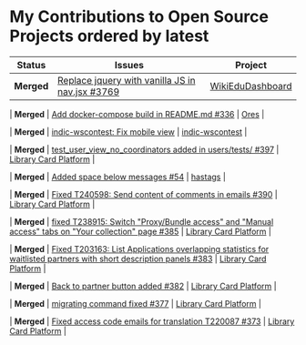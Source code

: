 # My Contributions to Open Source Projects ordered by latest

| Status     | Issues | Project |
| ---------  | ------ | ------- |
| **Merged** | [Replace jquery with vanilla JS in nav.jsx #3769](https://github.com/WikiEducationFoundation/WikiEduDashboard/pull/3769) | [WikiEduDashboard](https://github.com/WikiEducationFoundation/WikiEduDashboard) |

| **Merged** | [Add docker-compose build in README.md #336](https://github.com/wikimedia/ores/pull/336#event-3015548926) | [Ores](https://github.com/wikimedia/ores/pull/336#event-3015548926) | 

| **Merged** | [indic-wscontest: Fix mobile view](https://phabricator.wikimedia.org/T243656) | [indic-wscontest](https://gerrit.wikimedia.org/r/#/admin/projects/labs/tools/indic-wscontest) | 

| **Merged** | [test_user_view_no_coordinators added in users/tests/ #397](https://github.com/WikipediaLibrary/TWLight/pull/397) | [Library Card Platform](https://github.com/WikipediaLibrary/TWLight) |

| **Merged** | [Added space below messages #54](https://github.com/WikipediaLibrary/hashtags/pull/54) | [hastags](https://github.com/WikipediaLibrary/hashtags) |

| **Merged** | [Fixed T240598: Send content of comments in emails #390](https://github.com/WikipediaLibrary/TWLight/pull/390) | [Library Card Platform](https://github.com/WikipediaLibrary/TWLight) |

| **Merged** | [fixed T238915: Switch "Proxy/Bundle access" and "Manual access" tabs on "Your collection" page #385](https://github.com/WikipediaLibrary/TWLight/pull/385) | [Library Card Platform](https://github.com/WikipediaLibrary/TWLight) | 

| **Merged** | [Fixed T203163: List Applications overlapping statistics for waitlisted partners with short description panels #383](https://github.com/WikipediaLibrary/TWLight/pull/383) | [Library Card Platform](https://github.com/WikipediaLibrary/TWLight) |

| **Merged** | [Back to partner button added #382](https://github.com/WikipediaLibrary/TWLight/pull/382) | [Library Card Platform](https://github.com/WikipediaLibrary/TWLight) |

| **Merged** | [migrating command fixed #377](https://github.com/WikipediaLibrary/TWLight/pull/377) | [Library Card Platform](https://github.com/WikipediaLibrary/TWLight) |

| **Merged** | [Fixed access code emails for translation T220087 #373](https://github.com/WikipediaLibrary/TWLight/pull/373) | [Library Card Platform](https://github.com/WikipediaLibrary/TWLight) |


